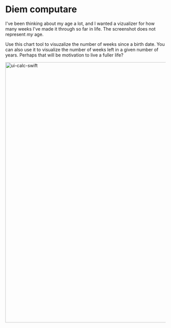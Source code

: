 # Diem computare

I've been thinking about my age a lot, and I wanted a vizualizer for how many weeks I've made it through so far in life. The screenshot does not represent _my_ age.

Use this chart tool to visuzalize the number of weeks since a birth date. You can also use it to visualize the number of weeks left in a given number of years. Perhaps that will be motivation to live a fuller life?


<img width="818" alt="ui-calc-swift" src="https://github.com/user-attachments/assets/9b7e9e17-8996-4ca6-8212-5902a95ff34c" />

